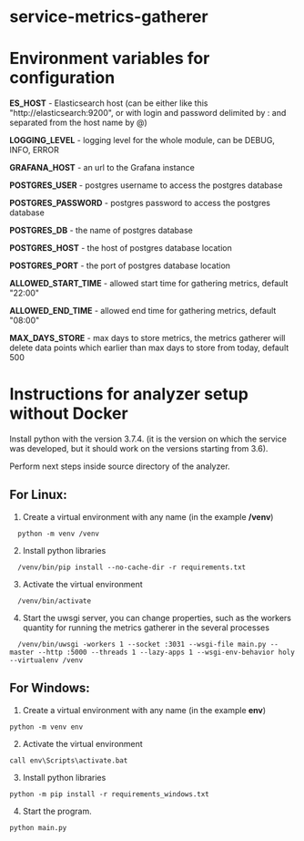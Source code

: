 # service-metrics-gatherer

# Environment variables for configuration

**ES_HOST** - Elasticsearch host (can be either like this "http://elasticsearch:9200", or with login and password delimited by : and separated from the host name by @)

**LOGGING_LEVEL** - logging level for the whole module, can be DEBUG, INFO, ERROR

**GRAFANA_HOST** - an url to the Grafana instance

**POSTGRES_USER** - postgres username to access the postgres database

**POSTGRES_PASSWORD**  - postgres password to access the postgres database

**POSTGRES_DB** - the name of postgres database

**POSTGRES_HOST** - the host of postgres database location

**POSTGRES_PORT** - the port of postgres database location

**ALLOWED_START_TIME** - allowed start time for gathering metrics, default "22:00"

**ALLOWED_END_TIME** - allowed end time for gathering metrics, default "08:00"

**MAX_DAYS_STORE** - max days to store metrics, the metrics gatherer will delete data points which earlier than max days to store from today, default 500


# Instructions for analyzer setup without Docker

Install python with the version 3.7.4. (it is the version on which the service was developed, but it should work on the versions starting from 3.6).

Perform next steps inside source directory of the analyzer.

## For Linux:
1. Create a virtual environment with any name (in the example **/venv**)
```Shell
  python -m venv /venv
```
2. Install python libraries
```
  /venv/bin/pip install --no-cache-dir -r requirements.txt
```
3. Activate the virtual environment
```
  /venv/bin/activate
```
4. Start the uwsgi server, you can change properties, such as the workers quantity for running the metrics gatherer in the several processes
```
  /venv/bin/uwsgi -workers 1 --socket :3031 --wsgi-file main.py --master --http :5000 --threads 1 --lazy-apps 1 --wsgi-env-behavior holy --virtualenv /venv
  ```
 
## For Windows:
1. Create a virtual environment with any name (in the example **env**)
```
python -m venv env
```
2. Activate the virtual environment
```
call env\Scripts\activate.bat
```
3. Install python libraries
```
python -m pip install -r requirements_windows.txt
```
4. Start the program.
```
python main.py
```

